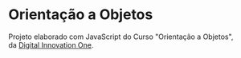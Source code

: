 # Orientação a Objetos

Projeto elaborado com JavaScript do Curso "Orientação a Objetos", da [Digital Innovation One](https://digitalinnovation.one/).



